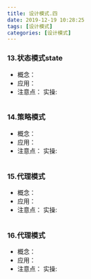 ```yaml
---
title: 设计模式.四
date: 2019-12-19 10:28:25
tags: [设计模式]
categories: [设计模式]
---
```

### 13.状态模式state
- 概念：
- 应用：
- 注意点：
实操:
````java

````
### 14.策略模式
- 概念：
- 应用：
- 注意点：
实操:
````java

````
### 15.代理模式
- 概念：
- 应用：
- 注意点：
实操:
````java

````
### 16.代理模式
- 概念：
- 应用：
- 注意点：
实操:
````java

````

